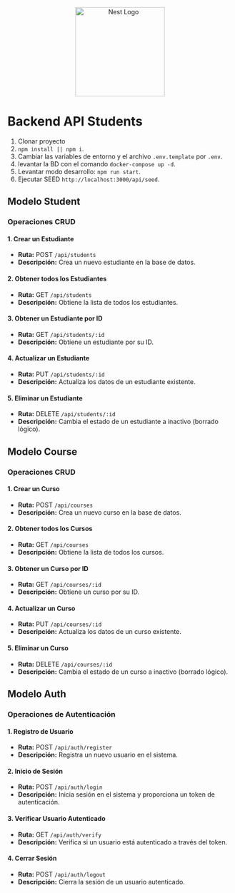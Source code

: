 <p align="center">
  <a href="http://nestjs.com/" target="blank"><img src="https://nestjs.com/img/logo-small.svg" width="200" alt="Nest Logo" /></a>
</p>

# Backend API Students

1. Clonar proyecto
2. `npm install || npm i`.
3. Cambiar las variables de entorno y el archivo `.env.template` por `.env`.
5. levantar la BD con el comando `docker-compose up -d`.
6. Levantar modo desarrollo: ```npm run start```.
7. Ejecutar SEED `http://localhost:3000/api/seed`.

## Modelo Student

### Operaciones CRUD

#### 1. Crear un Estudiante

- **Ruta:** POST `/api/students`
- **Descripción:** Crea un nuevo estudiante en la base de datos.

#### 2. Obtener todos los Estudiantes

- **Ruta:** GET `/api/students`
- **Descripción:** Obtiene la lista de todos los estudiantes.

#### 3. Obtener un Estudiante por ID

- **Ruta:** GET `/api/students/:id`
- **Descripción:** Obtiene un estudiante por su ID.

#### 4. Actualizar un Estudiante

- **Ruta:** PUT `/api/students/:id`
- **Descripción:** Actualiza los datos de un estudiante existente.

#### 5. Eliminar un Estudiante

- **Ruta:** DELETE `/api/students/:id`
- **Descripción:** Cambia el estado de un estudiante a inactivo (borrado lógico).

## Modelo Course

### Operaciones CRUD

#### 1. Crear un Curso

- **Ruta:** POST `/api/courses`
- **Descripción:** Crea un nuevo curso en la base de datos.

#### 2. Obtener todos los Cursos

- **Ruta:** GET `/api/courses`
- **Descripción:** Obtiene la lista de todos los cursos.

#### 3. Obtener un Curso por ID

- **Ruta:** GET `/api/courses/:id`
- **Descripción:** Obtiene un curso por su ID.

#### 4. Actualizar un Curso

- **Ruta:** PUT `/api/courses/:id`
- **Descripción:** Actualiza los datos de un curso existente.

#### 5. Eliminar un Curso

- **Ruta:** DELETE `/api/courses/:id`
- **Descripción:** Cambia el estado de un curso a inactivo (borrado lógico).

## Modelo Auth

### Operaciones de Autenticación

#### 1. Registro de Usuario

- **Ruta:** POST `/api/auth/register`
- **Descripción:** Registra un nuevo usuario en el sistema.

#### 2. Inicio de Sesión

- **Ruta:** POST `/api/auth/login`
- **Descripción:** Inicia sesión en el sistema y proporciona un token de autenticación.

#### 3. Verificar Usuario Autenticado

- **Ruta:** GET `/api/auth/verify`
- **Descripción:** Verifica si un usuario está autenticado a través del token.

#### 4. Cerrar Sesión

- **Ruta:** POST `/api/auth/logout`
- **Descripción:** Cierra la sesión de un usuario autenticado.



